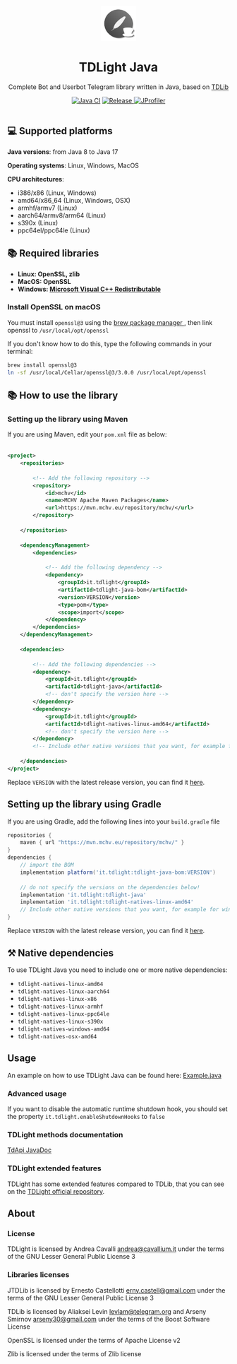 <div style="text-align: center" align="center">
    <a href="https://github.com/tdlight-team/tdlight-java"><img src="./.media/tdlight-logo.png" alt="TDLight logo" style="width: 5rem; height: 5rem"></a>
    <h1>TDLight Java</h1>
    <p>Complete Bot and Userbot Telegram library written in Java, based on <a href="https://github.com/tdlib/td">TDLib</a></p>
    <a href="https://travis-ci.com/tdlight-team/tdlight-java-natives">
<img alt="Java CI" src="https://img.shields.io/github/workflow/status/tdlight-team/tdlight-java/Maven%20Package?style=flat-square)"></a>
    <a href="https://github.com/tdlight-team/tdlight-java/releases">
        <img alt="Release" src="https://img.shields.io/github/v/release/tdlight-team/tdlight-java.svg?include_prereleases&style=flat-square)">
    </a>
    <a href="https://www.ej-technologies.com/products/jprofiler/overview.html">
        <img alt="JProfiler" src="https://local.cavallium.it/mirrors/jprofiler-logo/jprofiler-logo-badge.svg">
    </a>
</div>
<br>

## 💻 Supported platforms

**Java versions**: from Java 8 to Java 17

**Operating systems**: Linux, Windows, MacOS

**CPU architectures**:

- i386/x86 (Linux, Windows)
- amd64/x86_64 (Linux, Windows, OSX)
- armhf/armv7 (Linux)
- aarch64/armv8/arm64 (Linux)
- s390x (Linux)
- ppc64el/ppc64le (Linux)

## 📚 Required libraries
- **Linux: OpenSSL, zlib**
- **MacOS: OpenSSL**
- **Windows: [Microsoft Visual C++ Redistributable](https://aka.ms/vs/17/release/vc_redist.x64.exe)**

### Install OpenSSL on macOS

You must install `openssl@3` using the <a href="https://brew.sh">brew package manager </a>, then link openssl
to `/usr/local/opt/openssl`

If you don't know how to do this, type the following commands in your terminal:

```bash
brew install openssl@3
ln -sf /usr/local/Cellar/openssl@3/3.0.0 /usr/local/opt/openssl
```

## 📚 How to use the library

### Setting up the library using Maven

If you are using Maven, edit your `pom.xml` file as below:

```xml

<project>
	<repositories>

		<!-- Add the following repository -->
		<repository>
			<id>mchv</id>
			<name>MCHV Apache Maven Packages</name>
			<url>https://mvn.mchv.eu/repository/mchv/</url>
		</repository>

	</repositories>

	<dependencyManagement>
		<dependencies>
			
			<!-- Add the following dependency -->
			<dependency>
				<groupId>it.tdlight</groupId>
				<artifactId>tdlight-java-bom</artifactId>
				<version>VERSION</version>
				<type>pom</type>
				<scope>import</scope>
			</dependency>
		</dependencies>
	</dependencyManagement>

	<dependencies>

		<!-- Add the following dependencies -->
		<dependency>
			<groupId>it.tdlight</groupId>
			<artifactId>tdlight-java</artifactId>
			<!-- don't specify the version here -->
		</dependency>
		<dependency>
			<groupId>it.tdlight</groupId>
			<artifactId>tdlight-natives-linux-amd64</artifactId>
			<!-- don't specify the version here -->
		</dependency>
		<!-- Include other native versions that you want, for example for windows, osx, ... -->

	</dependencies>
</project>
```

Replace `VERSION` with the latest release version, you can find
it [here](https://github.com/tdlight-team/tdlight-java/releases).

## Setting up the library using Gradle

If you are using Gradle, add the following lines into your `build.gradle` file

```groovy
repositories {
	maven { url "https://mvn.mchv.eu/repository/mchv/" }
}
dependencies {
	// import the BOM
	implementation platform('it.tdlight:tdlight-java-bom:VERSION')

	// do not specify the versions on the dependencies below!
	implementation 'it.tdlight:tdlight-java'
	implementation 'it.tdlight:tdlight-natives-linux-amd64'
	// Include other native versions that you want, for example for windows, osx, ...
}
```

Replace `VERSION` with the latest release version, you can find
it [here](https://github.com/tdlight-team/tdlight-java/releases).

## ⚒ Native dependencies

To use TDLight Java you need to include one or more native dependencies:

- `tdlight-natives-linux-amd64`
- `tdlight-natives-linux-aarch64`
- `tdlight-natives-linux-x86`
- `tdlight-natives-linux-armhf`
- `tdlight-natives-linux-ppc64le`
- `tdlight-natives-linux-s390x`
- `tdlight-natives-windows-amd64`
- `tdlight-natives-osx-amd64`

## Usage

An example on how to use TDLight Java can be found
here: [Example.java](https://github.com/tdlight-team/tdlight-java/blob/master/example/src/main/java/it.tdlight.example/Example.java)

### Advanced usage

If you want to disable the automatic runtime shutdown hook, you should set the property `it.tdlight.enableShutdownHooks`
to `false`

### TDLight methods documentation

[TdApi JavaDoc](https://tdlight-team.github.io/tdlight-docs)

### TDLight extended features

TDLight has some extended features compared to TDLib, that you can see on
the [TDLight official repository](https://github.com/tdlight-team/tdlight#tdlight-extra-features).

## About

### **License**

TDLight is licensed by Andrea Cavalli <andrea@cavallium.it> under the terms of the GNU Lesser General Public License 3

### **Libraries licenses**

JTDLib is licensed by Ernesto Castellotti <erny.castell@gmail.com> under the terms of the GNU Lesser General Public
License 3

TDLib is licensed by Aliaksei Levin <levlam@telegram.org> and Arseny Smirnov <arseny30@gmail.com> under the terms of the
Boost Software License

OpenSSL is licensed under the terms of Apache License v2

Zlib is licensed under the terms of Zlib license
